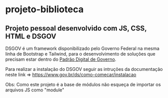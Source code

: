 # projeto-biblioteca
## Projeto pessoal desenvolvido com JS, CSS, HTML e DSGOV

DSGOV é um framework disponibilizado pelo Governo Federal na mesma linha de Bootstrap e Tailwind, para o
desenvolvimento de soluções que precisam estar dentro do [Padrão Digital de Governo](https://www.gov.br/ds/home).

Para realizar a instalação do DSGOV seguir as intruções da documentação neste link => https://www.gov.br/ds/como-comecar/instalacao

Obs: Como este projeto é a base de módulos não esqueça de importar os arquivos JS como "module"
